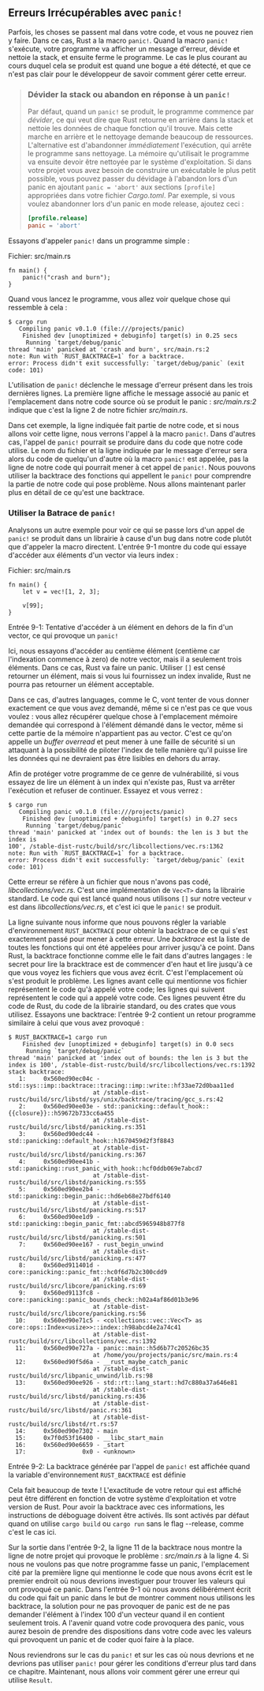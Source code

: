 ## Erreurs Irrécupérables avec `panic!`

Parfois, les choses se passent mal dans votre code, et vous ne pouvez rien y
faire. Dans ce cas, Rust a la macro `panic!`. Quand la macro `panic!`
s'exécute, votre programme va afficher un message d'erreur, dévide et nettoie
la stack, et ensuite ferme le programme. Le cas le plus courant au cours
duquel cela se produit est quand une bogue a été détecté, et que ce n'est pas
clair pour le développeur de savoir comment gérer cette erreur.

> ### Dévider la stack ou abandon en réponse à un `panic!`
> Par défaut, quand un `panic!` se produit, le programme commence par
> *dévider*, ce qui veut dire que Rust retourne en arrière dans la stack et
> nettoie les données de chaque fonction qu'il trouve. Mais cette marche en
> arrière et le nettoyage demande beaucoup de ressources. L'alternative est
> d'abandonner *immédiatement* l'exécution, qui arrête le programme sans
> nettoyage. La mémoire qu'utilisait le programme va ensuite devoir être
> nettoyée par le système d'exploitation. Si dans votre projet vous avez besoin
> de construire un exécutable le plus petit possible, vous pouvez passer du
> dévidage à l'abandon lors d'un panic en ajoutant `panic = 'abort'` aux
> sections `[profile]` appropriées dans votre fichier *Cargo.toml*. Par
> exemple, si vous voulez abandonner lors d'un panic en mode release, ajoutez
> ceci :
> 
> ```toml
> [profile.release]
> panic = 'abort'
> ```

Essayons d'appeler `panic!` dans un programme simple :

<span class="filename">Fichier: src/main.rs</span>

```rust,should_panic
fn main() {
    panic!("crash and burn");
}
```

Quand vous lancez le programme, vous allez voir quelque chose qui ressemble à
cela :

```text
$ cargo run
   Compiling panic v0.1.0 (file:///projects/panic)
    Finished dev [unoptimized + debuginfo] target(s) in 0.25 secs
     Running `target/debug/panic`
thread 'main' panicked at 'crash and burn', src/main.rs:2
note: Run with `RUST_BACKTRACE=1` for a backtrace.
error: Process didn't exit successfully: `target/debug/panic` (exit code: 101)
```

L'utilisation de `panic!` déclenche le message d'erreur présent dans les trois
dernières lignes. La première ligne affiche le message associé au panic et
l'emplacement dans notre code source où se produit le panic : *src/main.rs:2*
indique que c'est la ligne 2 de notre fichier *src/main.rs*.

Dans cet exemple, la ligne indiquée fait partie de notre code, et si nous
allons voir cette ligne, nous verrons l'appel à la macro `panic!`. Dans
d'autres cas, l'appel de `panic!` pourrait se produire dans du code que notre
code utilise. Le nom du fichier et la ligne indiquée par le message d'erreur
sera alors du code de quelqu'un d'autre où la macro `panic!` est appelée, pas
la ligne de notre code qui pourrait mener à cet appel de `panic!`. Nous pouvons
utiliser la backtrace des fonctions qui appellent le `panic!` pour comprendre
la partie de notre code qui pose problème. Nous allons maintenant parler plus
en détail de ce qu'est une backtrace.

### Utiliser la Batrace de `panic!`

Analysons un autre exemple pour voir ce qui se passe lors d'un appel de
`panic!` se produit dans un librairie à cause d'un bug dans notre code plutôt
que d'appeler la macro directent. L'entrée 9-1 montre du code qui essaye
d'accéder aux éléments d'un vector via leurs index :

<span class="filename">Fichier: src/main.rs</span>

```rust,should_panic
fn main() {
    let v = vec![1, 2, 3];

    v[99];
}
```

<span class="caption">Entrée 9-1: Tentative d'accéder à un élément en dehors de
la fin d'un vector, ce qui provoque un `panic!`</span>

Ici, nous essayons d'accéder au centième élément (centième car l'indexation
commence à zero) de notre vector, mais il a seulement trois éléments. Dans ce
cas, Rust va faire un panic. Utiliser `[]` est censé retourner un élément, mais
si vous lui fournissez un index invalide, Rust ne pourra pas retourner un
élément acceptable.

Dans ce cas, d'autres languages, comme le C, vont tenter de vous donner
exactement ce que vous avez demandé, même si ce n'est pas ce que vous voulez :
vous allez récupérer quelque chose à l'emplacement mémoire demandée qui
correspond à l'élément démandé dans le vector, même si cette partie de la
mémoire n'appartient pas au vector. C'est ce qu'on appelle un *buffer overread*
et peut mener à une faille de sécurité si un attaquant à la possibilité de
piloter l'index de telle manière qu'il puisse lire les données qui ne devraient
pas être lisibles en dehors du array.

Afin de protéger votre programme de ce genre de vulnérabilité, si vous essayez
de lire un élément à un index qui n'existe pas, Rust va arrêter l'exécution et
refuser de continuer. Essayez et vous verrez :

```text
$ cargo run
   Compiling panic v0.1.0 (file:///projects/panic)
    Finished dev [unoptimized + debuginfo] target(s) in 0.27 secs
     Running `target/debug/panic`
thread 'main' panicked at 'index out of bounds: the len is 3 but the index is
100', /stable-dist-rustc/build/src/libcollections/vec.rs:1362
note: Run with `RUST_BACKTRACE=1` for a backtrace.
error: Process didn't exit successfully: `target/debug/panic` (exit code: 101)
```

Cette erreur se réfère à un fichier que nous n'avons pas codé,
*libcollections/vec.rs*. C'est une implémentation de `Vec<T>` dans la librairie
standard. Le code qui est lancé quand nous utilisons `[]` sur notre vecteur `v`
est dans *libcollections/vec.rs*, et c'est ici que le `panic!` se produit.

La ligne suivante nous informe que nous pouvons régler la variable
d'environnement `RUST_BACKTRACE` pour obtenir la backtrace de ce qui s'est
exactement passé pour mener à cette erreur. Une *backtrace* est la liste de
toutes les fonctions qui ont été appelées pour arriver jusqu'à ce point. Dans
Rust, la backtrace fonctionne comme elle le fait dans d'autres langages : le
secret pour lire la bracktrace est de commencer d'en haut et lire jusqu'à ce
que vous voyez les fichiers que vous avez écrit. C'est l'emplacement où s'est
produit le problème. Les lignes avant celle qui mentionne vos fichier
représentent le code qu'à appelé votre code; les lignes qui suivent
représentent le code qui a appelé votre code. Ces lignes peuvent être du code
de Rust, du code de la librairie standard, ou des crates que vous utilisez.
Essayons une backtrace: l'entrée 9-2 contient un retour programme similaire à
celui que vous avez provoqué :

```text
$ RUST_BACKTRACE=1 cargo run
    Finished dev [unoptimized + debuginfo] target(s) in 0.0 secs
     Running `target/debug/panic`
thread 'main' panicked at 'index out of bounds: the len is 3 but the index is 100', /stable-dist-rustc/build/src/libcollections/vec.rs:1392
stack backtrace:
   1:     0x560ed90ec04c - std::sys::imp::backtrace::tracing::imp::write::hf33ae72d0baa11ed
                        at /stable-dist-rustc/build/src/libstd/sys/unix/backtrace/tracing/gcc_s.rs:42
   2:     0x560ed90ee03e - std::panicking::default_hook::{{closure}}::h59672b733cc6a455
                        at /stable-dist-rustc/build/src/libstd/panicking.rs:351
   3:     0x560ed90edc44 - std::panicking::default_hook::h1670459d2f3f8843
                        at /stable-dist-rustc/build/src/libstd/panicking.rs:367
   4:     0x560ed90ee41b - std::panicking::rust_panic_with_hook::hcf0ddb069e7abcd7
                        at /stable-dist-rustc/build/src/libstd/panicking.rs:555
   5:     0x560ed90ee2b4 - std::panicking::begin_panic::hd6eb68e27bdf6140
                        at /stable-dist-rustc/build/src/libstd/panicking.rs:517
   6:     0x560ed90ee1d9 - std::panicking::begin_panic_fmt::abcd5965948b877f8
                        at /stable-dist-rustc/build/src/libstd/panicking.rs:501
   7:     0x560ed90ee167 - rust_begin_unwind
                        at /stable-dist-rustc/build/src/libstd/panicking.rs:477
   8:     0x560ed911401d - core::panicking::panic_fmt::hc0f6d7b2c300cdd9
                        at /stable-dist-rustc/build/src/libcore/panicking.rs:69
   9:     0x560ed9113fc8 - core::panicking::panic_bounds_check::h02a4af86d01b3e96
                        at /stable-dist-rustc/build/src/libcore/panicking.rs:56
  10:     0x560ed90e71c5 - <collections::vec::Vec<T> as core::ops::Index<usize>>::index::h98abcd4e2a74c41
                        at /stable-dist-rustc/build/src/libcollections/vec.rs:1392
  11:     0x560ed90e727a - panic::main::h5d6b77c20526bc35
                        at /home/you/projects/panic/src/main.rs:4
  12:     0x560ed90f5d6a - __rust_maybe_catch_panic
                        at /stable-dist-rustc/build/src/libpanic_unwind/lib.rs:98
  13:     0x560ed90ee926 - std::rt::lang_start::hd7c880a37a646e81
                        at /stable-dist-rustc/build/src/libstd/panicking.rs:436
                        at /stable-dist-rustc/build/src/libstd/panic.rs:361
                        at /stable-dist-rustc/build/src/libstd/rt.rs:57
  14:     0x560ed90e7302 - main
  15:     0x7f0d53f16400 - __libc_start_main
  16:     0x560ed90e6659 - _start
  17:                0x0 - <unknown>
```

<span class="caption">Entrée 9-2: La backtrace générée par l'appel de `panic!`
est affichée quand la variable d'environnement `RUST_BACKTRACE` est définie
</span>

Cela fait beaucoup de texte ! L'exactitude de votre retour qui est affiché peut
être différent en fonction de votre système d'exploitation et votre version de
Rust. Pour avoir la backtrace avec ces informations, les instructions de
déboguage doivent être activés. Ils sont activés par défaut quand on utilise
`cargo build` ou `cargo run` sans le flag --release, comme c'est le cas ici.

Sur la sortie dans l'entrée 9-2, la ligne 11 de la backtrace nous montre la
ligne de notre projet qui provoque le problème : *src/main.rs* à la ligne 4. Si
nous ne voulons pas que notre programme fasse un panic, l'emplacement cité par
la première ligne qui mentionne le code que nous avons écrit est le premier
endroit où nous devrions investiguer pour trouver les valeurs qui ont provoqué
ce panic. Dans l'entrée 9-1 où nous avons délibérément écrit du code qui fait
un panic dans le but de montrer comment nous utilisons les backtrace, la
solution pour ne pas provoquer de panic est de ne pas demander l'élément à
l'index 100 d'un vecteur quand il en contient seulement trois. A l'avenir quand
votre code provoquera des panic, vous aurez besoin de prendre des dispositions
dans votre code avec les valeurs qui provoquent un panic et de coder quoi faire
à la place.

Nous reviendrons sur le cas du `panic!` et sur les cas où nous devrions et ne
devrions pas utiliser `panic!` pour gérer les conditions d'erreur plus tard
dans ce chapitre. Maintenant, nous allons voir comment gérer une erreur qui
utilise `Result`.
